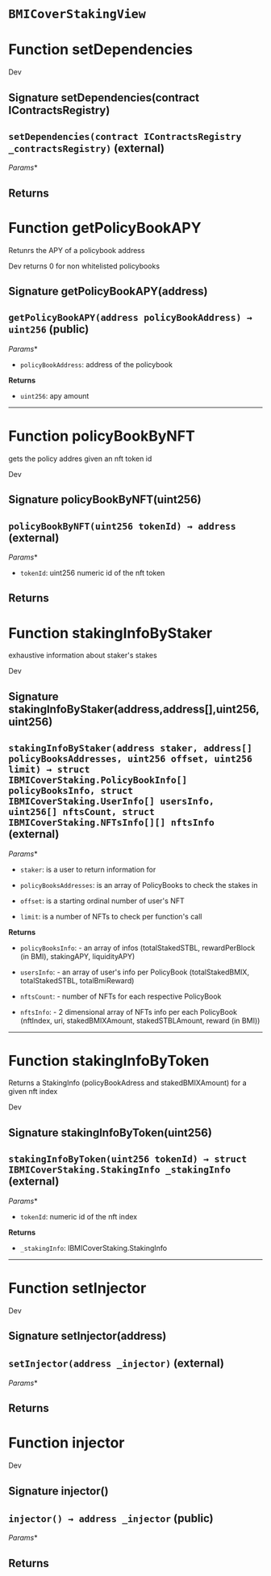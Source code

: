 # `BMICoverStakingView`




# Function setDependencies

Dev 
## Signature setDependencies(contract IContractsRegistry)
## `setDependencies(contract IContractsRegistry _contractsRegistry)` (external)
*Params**

**Returns**
-----
# Function getPolicyBookAPY
Retunrs the APY of a policybook address

Dev returns 0 for non whitelisted policybooks

## Signature getPolicyBookAPY(address)
## `getPolicyBookAPY(address policyBookAddress) → uint256` (public)
*Params**
 - `policyBookAddress`: address of the policybook


**Returns**
 - `uint256`: apy amount
-----
# Function policyBookByNFT
gets the policy addres given an nft token id

Dev 
## Signature policyBookByNFT(uint256)
## `policyBookByNFT(uint256 tokenId) → address` (external)
*Params**
 - `tokenId`: uint256 numeric id of the nft token


**Returns**
-----
# Function stakingInfoByStaker
exhaustive information about staker's stakes

Dev 
## Signature stakingInfoByStaker(address,address[],uint256,uint256)
## `stakingInfoByStaker(address staker, address[] policyBooksAddresses, uint256 offset, uint256 limit) → struct IBMICoverStaking.PolicyBookInfo[] policyBooksInfo, struct IBMICoverStaking.UserInfo[] usersInfo, uint256[] nftsCount, struct IBMICoverStaking.NFTsInfo[][] nftsInfo` (external)
*Params**
 - `staker`: is a user to return information for

 - `policyBooksAddresses`: is an array of PolicyBooks to check the stakes in

 - `offset`: is a starting ordinal number of user's NFT

 - `limit`: is a number of NFTs to check per function's call


**Returns**
 - `policyBooksInfo`: - an array of infos (totalStakedSTBL, rewardPerBlock (in BMI), stakingAPY, liquidityAPY)

 - `usersInfo`: - an array of user's info per PolicyBook (totalStakedBMIX, totalStakedSTBL, totalBmiReward)

 - `nftsCount`: - number of NFTs for each respective PolicyBook

 - `nftsInfo`: - 2 dimensional array of NFTs info per each PolicyBook
    (nftIndex, uri, stakedBMIXAmount, stakedSTBLAmount, reward (in BMI))
-----
# Function stakingInfoByToken
Returns a StakingInfo (policyBookAdress and stakedBMIXAmount) for a given nft index

Dev 
## Signature stakingInfoByToken(uint256)
## `stakingInfoByToken(uint256 tokenId) → struct IBMICoverStaking.StakingInfo _stakingInfo` (external)
*Params**
 - `tokenId`: numeric id of the nft index


**Returns**
 - `_stakingInfo`: IBMICoverStaking.StakingInfo
-----
# Function setInjector

Dev 
## Signature setInjector(address)
## `setInjector(address _injector)` (external)
*Params**

**Returns**
-----
# Function injector

Dev 
## Signature injector()
## `injector() → address _injector` (public)
*Params**

**Returns**
-----

